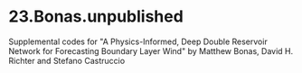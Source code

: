 # 23.Bonas.unpublished
Supplemental codes for "A Physics-Informed, Deep Double Reservoir Network for Forecasting Boundary Layer Wind" by Matthew Bonas, David H. Richter and Stefano Castruccio

